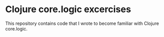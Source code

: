 # Clojure core.logic excercises

This repository contains code that I wrote to become familiar with Clojure core.logic.

